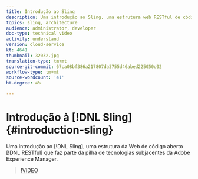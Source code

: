 ```yaml
---
title: Introdução ao Sling
description: Uma introdução ao Sling, uma estrutura web RESTful de código aberto que faz parte da pilha de tecnologia básica da Adobe Experience Manager.
topics: sling, architecture
audience: administrator, developer
doc-type: technical video
activity: understand
version: cloud-service
kt: 4641
thumbnail: 32032.jpg
translation-type: tm+mt
source-git-commit: 67ca08bf386a217807da3755d46abed225050d02
workflow-type: tm+mt
source-wordcount: '41'
ht-degree: 4%

---
```



# Introdução à [!DNL Sling] {#introduction-sling}

Uma introdução ao [!DNL Sling], uma estrutura da Web de código aberto [!DNL RESTful] que faz parte da pilha de tecnologias subjacentes da Adobe Experience Manager.

>[!VIDEO](https://video.tv.adobe.com/v/32032/?quality=12&learn=on)